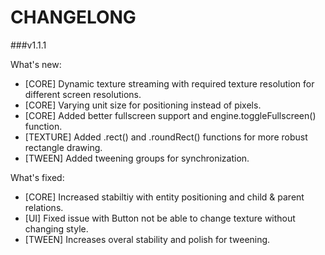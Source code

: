 CHANGELONG
====

###v1.1.1

What's new:
* [CORE] Dynamic texture streaming with required texture resolution for different screen resolutions. 
* [CORE] Varying unit size for positioning instead of pixels.
* [CORE] Added better fullscreen support and engine.toggleFullscreen() function.
* [TEXTURE] Added .rect() and .roundRect() functions for more robust rectangle drawing.
* [TWEEN] Added tweening groups for synchronization.

What's fixed:
* [CORE] Increased stabiltiy with entity positioning and child & parent relations.
* [UI] Fixed issue with Button not be able to change texture without changing style.
* [TWEEN] Increases overal stability and polish for tweening.